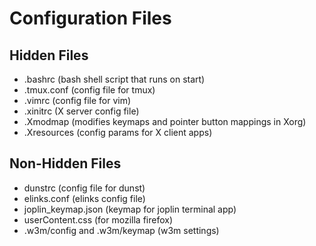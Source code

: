 # Configuration Files

## Hidden Files
- .bashrc (bash shell script that runs on start)
- .tmux.conf (config file for tmux)
- .vimrc (config file for vim)
- .xinitrc (X server config file)
- .Xmodmap (modifies keymaps and pointer button mappings in Xorg)
- .Xresources (config params for X client apps)

## Non-Hidden Files
- dunstrc (config file for dunst)
- elinks.conf (elinks config file)
- joplin_keymap.json (keymap for joplin terminal app)
- userContent.css (for mozilla firefox)
- .w3m/config and .w3m/keymap (w3m settings)
